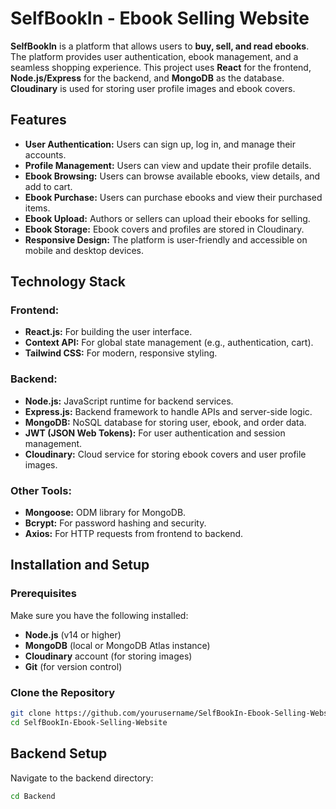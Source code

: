 # SelfBookIn - Ebook Selling Website

**SelfBookIn** is a platform that allows users to **buy, sell, and read ebooks**. The platform provides user authentication, ebook management, and a seamless shopping experience. This project uses **React** for the frontend, **Node.js/Express** for the backend, and **MongoDB** as the database. **Cloudinary** is used for storing user profile images and ebook covers.

## Features

- **User Authentication:** Users can sign up, log in, and manage their accounts.
- **Profile Management:** Users can view and update their profile details.
- **Ebook Browsing:** Users can browse available ebooks, view details, and add to cart.
- **Ebook Purchase:** Users can purchase ebooks and view their purchased items.
- **Ebook Upload:** Authors or sellers can upload their ebooks for selling.
- **Ebook Storage:** Ebook covers and profiles are stored in Cloudinary.
- **Responsive Design:** The platform is user-friendly and accessible on mobile and desktop devices.

## Technology Stack

### Frontend:
- **React.js:** For building the user interface.
- **Context API:** For global state management (e.g., authentication, cart).
- **Tailwind CSS:** For modern, responsive styling.

### Backend:
- **Node.js:** JavaScript runtime for backend services.
- **Express.js:** Backend framework to handle APIs and server-side logic.
- **MongoDB:** NoSQL database for storing user, ebook, and order data.
- **JWT (JSON Web Tokens):** For user authentication and session management.
- **Cloudinary:** Cloud service for storing ebook covers and user profile images.

### Other Tools:
- **Mongoose:** ODM library for MongoDB.
- **Bcrypt:** For password hashing and security.
- **Axios:** For HTTP requests from frontend to backend.

## Installation and Setup

### Prerequisites
Make sure you have the following installed:

- **Node.js** (v14 or higher)
- **MongoDB** (local or MongoDB Atlas instance)
- **Cloudinary** account (for storing images)
- **Git** (for version control)

### Clone the Repository
```bash
git clone https://github.com/yourusername/SelfBookIn-Ebook-Selling-Website.git
cd SelfBookIn-Ebook-Selling-Website
 ```
## Backend Setup
Navigate to the backend directory:
```bash
cd Backend
```
